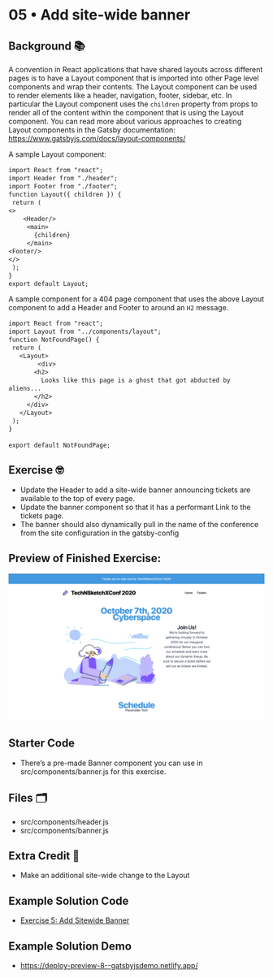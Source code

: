 # 05 • Add site-wide banner
## Background 📚
A convention in React applications that have shared layouts across different pages is to have a Layout component that is imported into other Page level components and wrap their contents. The Layout component can be used to render elements like a header, navigation, footer, sidebar, etc. In particular the Layout component uses the `children` property from props to render all of the content within the component that is using the Layout component. You can read more about various approaches to creating Layout components in the Gatsby documentation: https://www.gatsbyjs.com/docs/layout-components/ 
 
A sample Layout component: 
```
import React from "react";
import Header from "./header";
import Footer from "./footer";
function Layout({ children }) {
 return (
<>
	<Header/>
     <main>
       {children}
     </main>
<Footer/>
</>
 );
}
export default Layout;
```
 
A sample component for a 404 page component that uses the above Layout component to add a Header and Footer to around an `H2` message.  

```
import React from "react";
import Layout from "../components/layout";
function NotFoundPage() {
 return (
   <Layout>
        <div>
       <h2>
         Looks like this page is a ghost that got abducted by aliens...
       </h2>
     </div>
   </Layout>
 );
}
 
export default NotFoundPage;
```
 
## Exercise 🤓
- Update the Header to add a site-wide banner announcing tickets are available to the top of every page. 
- Update the banner component so that it has a performant Link to the tickets page. 
- The banner should also dynamically pull in the name of the conference from the site configuration in the gatsby-config 

## Preview of Finished Exercise:
![screenshot of site with banner at the top advertising that tickets are on sale](./images/exercise-5-add-sitewide-banner.png )

## Starter Code
- There’s a pre-made Banner component you can use in src/components/banner.js for this exercise. 
 
## Files 🗂
- src/components/header.js
- src/components/banner.js

## Extra Credit 💯
- Make an additional site-wide change to the Layout 

## Example Solution Code
- [Exercise 5: Add Sitewide Banner ](https://github.com/M0nica/gatsby-workshop/pull/8/files)

## Example Solution Demo
- https://deploy-preview-8--gatsbyjsdemo.netlify.app/
